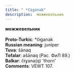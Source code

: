 ```yaml
---
title: " *čɨganak"
description:  можжевельник
---
```

<p data-pagefind-weight="0.5">
<strong> можжевельник</strong><br><br>
<strong>Proto-Turkic</strong>:  *čɨganak<br>
<strong>Russian meaning</strong>:  juniper<br>
<strong>Tuva</strong>:  šānaq<br>
<strong>Tofalar</strong>:  ašānaq (Рас. ФиЛ 89.)<br>
<strong>Balkar</strong>:  čɨɣana(q) 'thorn'<br>
<strong>Comments</strong>:  VEWT 107.<br>

</p>
